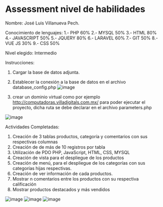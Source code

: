 # Assessment nivel de habilidades
 
Nombre: José Luis Villanueva Pech.

Conocimiento de lenguajes:
1.- PHP 60%
2.- MYSQL 50%
3.- HTML 80%
4.- JAVASCRIPT 50%
5.- JQUERY 80%
6.- LARAVEL 60%
7.- GIT 50%
8.- VUE JS 30%
9.- CSS 50%

Nivel elegido: Intermedio

Instrucciones:
1. Cargar la base de datos adjunta.
2. Establecer la conexión a la base de datos en el archivo database_config.php
![image](https://user-images.githubusercontent.com/54222990/189005603-ab99f0aa-248c-448d-b9ae-db42cd725b20.png)

3. crear un dominio virtual como por ejemplo http://computadoras.villadigitals.com.mx/  para poder ejecutar el proyecto, dicha ruta se debe declarar en el archivo parameters.php

![image](https://user-images.githubusercontent.com/54222990/189005558-608e6e64-b7d1-47f3-80f2-bd41732741e4.png)


Actividades Completadas:

1. Creación de  3 tablas productos, categoría y comentarios con sus respectivas columnas
2. Creación de de más de 10 registros por tabla
3. Utilización de PDO PHP, JavaScript, HTML, CSS, MYSQL
5. Creación de vista para el despliegue de los productos 
6. Creación de menú, para el despliegue de los categorías con sus categorías hijas respectivas.
7. Creación de ver información de cada productos.
8. Mostrar n comentarios entre los productos con su respectiva calificación
9. Mostrar productos destacados y más vendidos


![image](https://user-images.githubusercontent.com/54222990/189002635-1e6ba9c0-0263-4fe0-ae62-b2018d336559.png)
![image](https://user-images.githubusercontent.com/54222990/189002672-811c94b1-5576-4478-bdbf-e5ca300ecc15.png)
![image](https://user-images.githubusercontent.com/54222990/189002709-74fd2b98-527d-46a0-b110-615353a4a71e.png)



